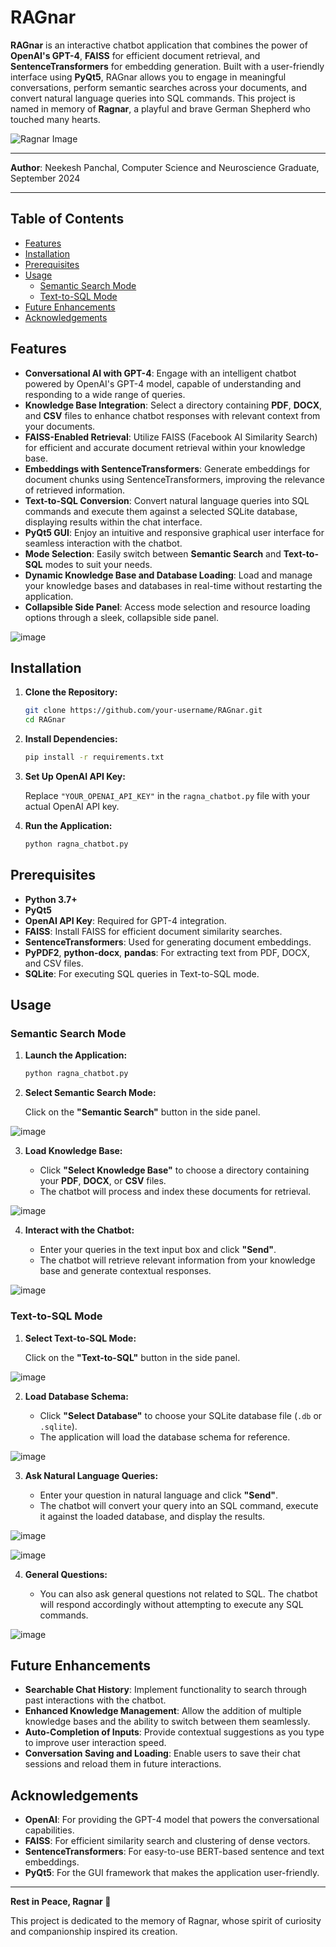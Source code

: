 # RAGnar

**RAGnar** is an interactive chatbot application that combines the power of **OpenAI's GPT-4**, **FAISS** for efficient document retrieval, and **SentenceTransformers** for embedding generation. Built with a user-friendly interface using **PyQt5**, RAGnar allows you to engage in meaningful conversations, perform semantic searches across your documents, and convert natural language queries into SQL commands. This project is named in memory of **Ragnar**, a playful and brave German Shepherd who touched many hearts.

![Ragnar Image](https://github.com/user-attachments/assets/58c2fe7f-3e6c-4b4f-ae99-da1114d172b8)

---

**Author**: Neekesh Panchal, Computer Science and Neuroscience Graduate, September 2024

---

## Table of Contents

- [Features](#features)
- [Installation](#installation)
- [Prerequisites](#prerequisites)
- [Usage](#usage)
  - [Semantic Search Mode](#semantic-search-mode)
  - [Text-to-SQL Mode](#text-to-sql-mode)
- [Future Enhancements](#future-enhancements)
- [Acknowledgements](#acknowledgements)

## Features

- **Conversational AI with GPT-4**: Engage with an intelligent chatbot powered by OpenAI's GPT-4 model, capable of understanding and responding to a wide range of queries.
- **Knowledge Base Integration**: Select a directory containing **PDF**, **DOCX**, and **CSV** files to enhance chatbot responses with relevant context from your documents.
- **FAISS-Enabled Retrieval**: Utilize FAISS (Facebook AI Similarity Search) for efficient and accurate document retrieval within your knowledge base.
- **Embeddings with SentenceTransformers**: Generate embeddings for document chunks using SentenceTransformers, improving the relevance of retrieved information.
- **Text-to-SQL Conversion**: Convert natural language queries into SQL commands and execute them against a selected SQLite database, displaying results within the chat interface.
- **PyQt5 GUI**: Enjoy an intuitive and responsive graphical user interface for seamless interaction with the chatbot.
- **Mode Selection**: Easily switch between **Semantic Search** and **Text-to-SQL** modes to suit your needs.
- **Dynamic Knowledge Base and Database Loading**: Load and manage your knowledge bases and databases in real-time without restarting the application.
- **Collapsible Side Panel**: Access mode selection and resource loading options through a sleek, collapsible side panel.

![image](https://github.com/user-attachments/assets/249a7c42-522a-4017-a012-03965baab12e)


## Installation

1. **Clone the Repository:**

    ```bash
    git clone https://github.com/your-username/RAGnar.git
    cd RAGnar
    ```

2. **Install Dependencies:**

    ```bash
    pip install -r requirements.txt
    ```

3. **Set Up OpenAI API Key:**

    Replace `"YOUR_OPENAI_API_KEY"` in the `ragna_chatbot.py` file with your actual OpenAI API key.

4. **Run the Application:**

    ```bash
    python ragna_chatbot.py
    ```

## Prerequisites

- **Python 3.7+**
- **PyQt5**
- **OpenAI API Key**: Required for GPT-4 integration.
- **FAISS**: Install FAISS for efficient document similarity searches.
- **SentenceTransformers**: Used for generating document embeddings.
- **PyPDF2**, **python-docx**, **pandas**: For extracting text from PDF, DOCX, and CSV files.
- **SQLite**: For executing SQL queries in Text-to-SQL mode.

## Usage

### Semantic Search Mode

1. **Launch the Application:**

   ```bash
   python ragna_chatbot.py
   ```

2. **Select Semantic Search Mode:**

   Click on the **"Semantic Search"** button in the side panel.

![image](https://github.com/user-attachments/assets/72418b30-2010-40d2-a884-35ec9d2cebed)


3. **Load Knowledge Base:**

   - Click **"Select Knowledge Base"** to choose a directory containing your **PDF**, **DOCX**, or **CSV** files.
   - The chatbot will process and index these documents for retrieval.

![image](https://github.com/user-attachments/assets/f97fca43-c6ea-4d05-a340-7264aa0bce84)


4. **Interact with the Chatbot:**

   - Enter your queries in the text input box and click **"Send"**.
   - The chatbot will retrieve relevant information from your knowledge base and generate contextual responses.

![image](https://github.com/user-attachments/assets/9e1ce6dc-96ff-4509-93ed-5ae6f3bbf241)


### Text-to-SQL Mode

1. **Select Text-to-SQL Mode:**

   Click on the **"Text-to-SQL"** button in the side panel.

![image](https://github.com/user-attachments/assets/b48117bc-7e56-463b-a99d-c3f7a4e382bb)


2. **Load Database Schema:**

   - Click **"Select Database"** to choose your SQLite database file (`.db` or `.sqlite`).
   - The application will load the database schema for reference.

![image](https://github.com/user-attachments/assets/fff5112d-71fe-4784-8ba2-ff6426edc9c2)


3. **Ask Natural Language Queries:**

   - Enter your question in natural language and click **"Send"**.
   - The chatbot will convert your query into an SQL command, execute it against the loaded database, and display the results.

![image](https://github.com/user-attachments/assets/03eef0b1-3b3c-4683-90e4-8155048a9755)

![image](https://github.com/user-attachments/assets/bed6dfd5-cc28-40c5-8770-bed98bbf1ae5)

4. **General Questions:**

   - You can also ask general questions not related to SQL. The chatbot will respond accordingly without attempting to execute any SQL commands.

![image](https://github.com/user-attachments/assets/64e12b44-d9be-418c-a4b0-b2628bbebd3f)




## Future Enhancements

- **Searchable Chat History**: Implement functionality to search through past interactions with the chatbot.
- **Enhanced Knowledge Management**: Allow the addition of multiple knowledge bases and the ability to switch between them seamlessly.
- **Auto-Completion of Inputs**: Provide contextual suggestions as you type to improve user interaction speed.
- **Conversation Saving and Loading**: Enable users to save their chat sessions and reload them in future interactions.

## Acknowledgements

- **OpenAI**: For providing the GPT-4 model that powers the conversational capabilities.
- **FAISS**: For efficient similarity search and clustering of dense vectors.
- **SentenceTransformers**: For easy-to-use BERT-based sentence and text embeddings.
- **PyQt5**: For the GUI framework that makes the application user-friendly.

---

**Rest in Peace, Ragnar 🐾**

This project is dedicated to the memory of Ragnar, whose spirit of curiosity and companionship inspired its creation.
